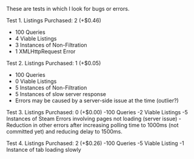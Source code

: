 These are tests in which I look for bugs or errors.

Test 1.  Listings Purchased: 2 (+$0.46)
- 100 Queries
- 4 Viable Listings
- 3 Instances of Non-Filtration
- 1 XMLHttpRequest Error

Test 2.  Listings Purchased: 1 (+$0.05)
- 100 Queries
- 0 Viable Listings
- 5 Instances of Non-Filtration
- 5 Instances of slow server response
- Errors may be caused by a server-side issue at the time (outlier?)

Test 3. Listings Purchased: 0 (+$0.00)
-100 Queries
-2 Viable Listings
-5 Instances of Steam Errors involving pages not loading (server issue)
-Reduction in other errors after increasing polling time to 1000ms (not committed yet) and reducing delay to 1500ms.

Test 4. Listings Purchased: 2 (+$0.26)
-100 Queries
-5 Viable Listing
-1 Instance of tab loading slowly 



